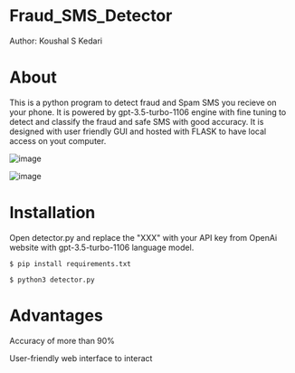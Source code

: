 # Fraud_SMS_Detector
Author: Koushal S Kedari 

# About
This is a python program to detect fraud and Spam SMS you recieve on your phone. It is powered by gpt-3.5-turbo-1106 engine with fine tuning to detect and classify the fraud and safe SMS with good accuracy. It is designed with user friendly GUI and hosted with FLASK to have local access on yout computer.

![image](https://github.com/Nightowl-code/Fraud_SMS_Detector/assets/121932742/b4d3f56f-b72f-4822-8b2a-53c17d0f169e)

![image](https://github.com/Nightowl-code/Fraud_SMS_Detector/assets/121932742/79a047d8-8ecb-43d3-b015-e54bd54c8485)



# Installation
Open detector.py and replace the "XXX" with your API key from OpenAi website with gpt-3.5-turbo-1106 language model.


`$ pip install requirements.txt`

`$ python3 detector.py`

# Advantages
Accuracy of more than 90%

User-friendly web interface to interact

